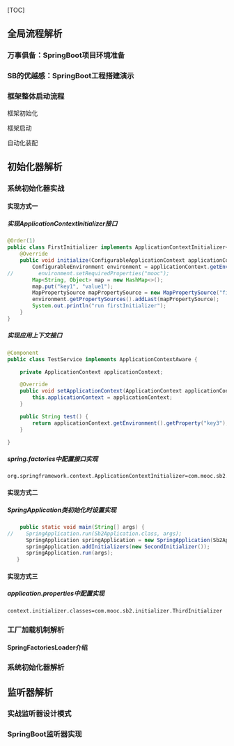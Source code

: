 [TOC]



## 全局流程解析

### 万事俱备：SpringBoot项目环境准备

### SB的优越感：SpringBoot工程搭建演示

### 框架整体启动流程

框架初始化

框架启动

自动化装配

## 初始化器解析

### 系统初始化器实战

#### 实现方式一

##### 实现ApplicationContextInitializer接口

```java
@Order(1)
public class FirstInitializer implements ApplicationContextInitializer<ConfigurableApplicationContext> {
    @Override
    public void initialize(ConfigurableApplicationContext applicationContext) {
        ConfigurableEnvironment environment = applicationContext.getEnvironment();
//        environment.setRequiredProperties("mooc");
        Map<String, Object> map = new HashMap<>();
        map.put("key1", "value1");
        MapPropertySource mapPropertySource = new MapPropertySource("firstInitializer", map);
        environment.getPropertySources().addLast(mapPropertySource);
        System.out.println("run firstInitializer");
    }
}
```

##### 实现应用上下文接口

```java
@Component
public class TestService implements ApplicationContextAware {

    private ApplicationContext applicationContext;

    @Override
    public void setApplicationContext(ApplicationContext applicationContext) throws BeansException {
        this.applicationContext = applicationContext;
    }

    public String test() {
        return applicationContext.getEnvironment().getProperty("key3");
    }

}
```

##### spring.factories中配置接口实现

```properties
org.springframework.context.ApplicationContextInitializer=com.mooc.sb2.initializer.FirstInitializer
```

#### 实现方式二

##### SpringApplication类初始化时设置实现

```java
    public static void main(String[] args) {
//    SpringApplication.run(Sb2Application.class, args);
      SpringApplication springApplication = new SpringApplication(Sb2Application.class);
      springApplication.addInitializers(new SecondInitializer());
      springApplication.run(args);
   }
```

#### 实现方式三

##### application.properties中配置实现

```properties
context.initializer.classes=com.mooc.sb2.initializer.ThirdInitializer
```

### 工厂加载机制解析

#### SpringFactoriesLoader介绍

### 系统初始化器解析

## 监听器解析

### 实战监听器设计模式

### SpringBoot监听器实现
